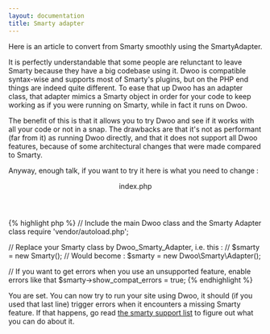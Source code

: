```yaml
---
layout: documentation
title: Smarty adapter
---
```


Here is an article to convert from Smarty smoothly using the SmartyAdapter.   

It is perfectly understandable that some people are relunctant to leave Smarty because they have a big codebase using
it. Dwoo is compatible syntax-wise and supports most of Smarty's plugins, but on the PHP end things are indeed quite
different. To ease that up Dwoo has an adapter class, that adapter mimics a Smarty object in order for your code to
keep working as if you were running on Smarty, while in fact it runs on Dwoo.

The benefit of this is that it allows you to try Dwoo and see if it works with all your code or not in a snap.
The drawbacks are that it's not as performant (far from it) as running Dwoo directly, and that it does not support
all Dwoo features, because of some architectural changes that were made compared to Smarty.

Anyway, enough talk, if you want to try it here is what you need to change :

<div class="code-box">
<header>index.php</header>
{% highlight php %}
<?php 
// Comment out the smarty include
// include 'path/to/Smarty.class.php';
 
// Include the main Dwoo class and the Smarty Adapter class
require 'vendor/autoload.php';
 
// Replace your Smarty class by Dwoo_Smarty_Adapter, i.e. this : 
// $smarty = new Smarty(); 
// Would become : 
$smarty = new Dwoo\Smarty\Adapter();
 
// If you want to get errors when you use an unsupported feature, enable errors like that
$smarty->show_compat_errors = true;
{% endhighlight %}
</div>

You are set. You can now try to run your site using Dwoo, it should (if you used that last line) trigger errors when
it encounters a missing Smarty feature. If that happens, go read
[the smarty support list](/documentation/smarty-support.html) to figure out what you can do about it.